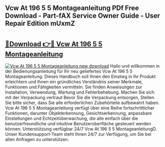 ## Vcw At 196 5 5 Montageanleitung PDf Free Download - Part-fAX Service Owner Guide - User Repair Edition mUxmZ

# <h2><a href="http://df74ke.blite.top/?on=Vcw+At+196+5+5+Montageanleitung">🔗Download 👉🔴 Vcw At 196 5 5 Montageanleitung</a></h2>

[![Vcw At 196 5 5 Montageanleitung new download](https://i.imgur.com/lujVjoI.png)](http://df74ke.blite.top/?on=Vcw+At+196+5+5+Montageanleitung)
Hallo und willkommen in der Bedienungsanleitung für Ihr neu geliefertes Vcw At 196 5 5 Montageanleitung. Dieses Handbuch soll Ihnen den Einstieg in Ihr Produkt erleichtern und Ihnen ein gründliches Verständnis seiner Merkmale, Funktionen und Fähigkeiten vermitteln. Sie finden Anweisungen zur Installation, Verwendung, Wartung und Fehlerbehebung. Machen Sie sich mit der Verpackung vertraut Bevor Sie die Verpackung entsorgen, Stellen Sie bitte sicher, dass Sie alle erforderlichen Zubehörteile aufbewahrt haben. Vcw At 196 5 5 Montageanleitung verfügt über eine Reihe fortschrittlicher Funktionen, darunter Objekterkennung, Gesichtserkennung, anpassbare Einstellungen und Echtzeitüberwachung, die alle einfach über die benutzerfreundliche und intuitive Benutzeroberfläche gesteuert werden können. Unterstützung verfügbar 24/7 Vcw At 196 5 5 MontageanleitungD. Unser Kundensupport-Team steht Ihnen 24/7 zur Verfügung, um Sie bei allen Anfragen zu unterstützen.
